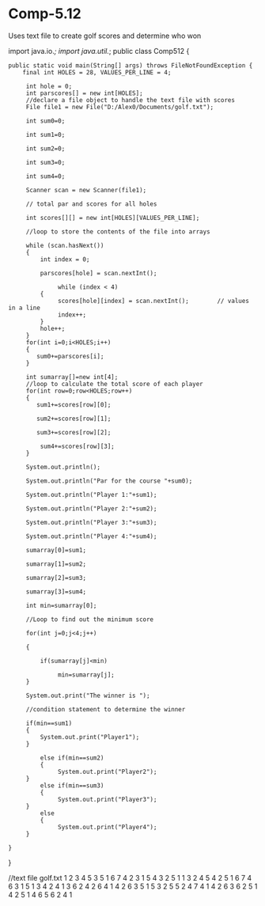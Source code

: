 # Comp-5.12
Uses text file to create golf scores and determine who won


import java.io.*;
import java.util.*;
public class Comp512 {

    
    public static void main(String[] args) throws FileNotFoundException {
        final int HOLES = 28, VALUES_PER_LINE = 4;

         int hole = 0;
         int parscores[] = new int[HOLES];
         //declare a file object to handle the text file with scores
         File file1 = new File("D:/Alex0/Documents/golf.txt");
         
         int sum0=0;

         int sum1=0;

         int sum2=0;

         int sum3=0;

         int sum4=0;

         Scanner scan = new Scanner(file1);

         // total par and scores for all holes

         int scores[][] = new int[HOLES][VALUES_PER_LINE];

         //loop to store the contents of the file into arrays

         while (scan.hasNext())
         {
             int index = 0;

             parscores[hole] = scan.nextInt();

                  while (index < 4)
             {
                  scores[hole][index] = scan.nextInt();        // values in a line
                  index++;
             }
             hole++;
         }
         for(int i=0;i<HOLES;i++)
         {
            sum0+=parscores[i];
         }
         
         int sumarray[]=new int[4];
         //loop to calculate the total score of each player
         for(int row=0;row<HOLES;row++)
         {
            sum1+=scores[row][0];
             
            sum2+=scores[row][1];
             
            sum3+=scores[row][2];

             sum4+=scores[row][3];  
         }

         System.out.println();

         System.out.println("Par for the course "+sum0);

         System.out.println("Player 1:"+sum1);

         System.out.println("Player 2:"+sum2);

         System.out.println("Player 3:"+sum3);

         System.out.println("Player 4:"+sum4);

         sumarray[0]=sum1;

         sumarray[1]=sum2;

         sumarray[2]=sum3;

         sumarray[3]=sum4;

         int min=sumarray[0];

         //Loop to find out the minimum score

         for(int j=0;j<4;j++)

         {

             if(sumarray[j]<min)

                  min=sumarray[j];
         }

         System.out.print("The winner is ");

         //condition statement to determine the winner

         if(min==sum1)
         {
             System.out.print("Player1");
         }

             else if(min==sum2)
             {
                  System.out.print("Player2");
         }
             else if(min==sum3)
             {
                  System.out.print("Player3");
         }
             else
             {
                  System.out.print("Player4");
         }

    }


}




//text file golf.txt
1 2 3 4 5
3 5 1 6 7
4 2 3 1 5
4 3 2 5 1
1 3 2 4 5
4 2 5 1 6
7 4 6 3 1
5 1 3 4 2
4 1 3 6 2
4 2 6 4 1
4 2 6 3 5
1 5 3 2 5
5 2 4 7 4
1 4 2 6 3
6 2 5 1 4
2 5 1 4 6
5 6 2 4 1
